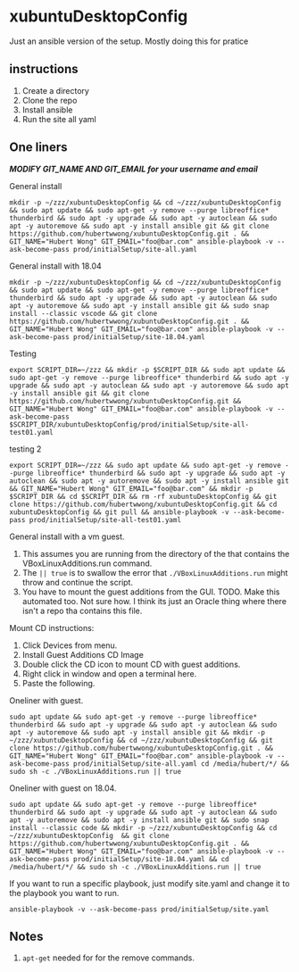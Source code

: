 # xubuntuDesktopConfig

Just an ansible version of the setup.
Mostly doing this for pratice

## instructions

1. Create a directory
2. Clone the repo
3. Install ansible
4. Run the site all yaml

## One liners

***MODIFY GIT_NAME AND GIT_EMAIL for your username and email***

General install

```
mkdir -p ~/zzz/xubuntuDesktopConfig && cd ~/zzz/xubuntuDesktopConfig && sudo apt update && sudo apt-get -y remove --purge libreoffice* thunderbird && sudo apt -y upgrade && sudo apt -y autoclean && sudo apt -y autoremove && sudo apt -y install ansible git && git clone https://github.com/hubertwwong/xubuntuDesktopConfig.git . && GIT_NAME="Hubert Wong" GIT_EMAIL="foo@bar.com" ansible-playbook -v --ask-become-pass prod/initialSetup/site-all.yaml
```

General install with 18.04
```
mkdir -p ~/zzz/xubuntuDesktopConfig && cd ~/zzz/xubuntuDesktopConfig && sudo apt update && sudo apt-get -y remove --purge libreoffice* thunderbird && sudo apt -y upgrade && sudo apt -y autoclean && sudo apt -y autoremove && sudo apt -y install ansible git && sudo snap install --classic vscode && git clone https://github.com/hubertwwong/xubuntuDesktopConfig.git . && GIT_NAME="Hubert Wong" GIT_EMAIL="foo@bar.com" ansible-playbook -v --ask-become-pass prod/initialSetup/site-18.04.yaml
```

Testing
```
export SCRIPT_DIR=~/zzz && mkdir -p $SCRIPT_DIR && sudo apt update && sudo apt-get -y remove --purge libreoffice* thunderbird && sudo apt -y upgrade && sudo apt -y autoclean && sudo apt -y autoremove && sudo apt -y install ansible git && git clone https://github.com/hubertwwong/xubuntuDesktopConfig.git && GIT_NAME="Hubert Wong" GIT_EMAIL="foo@bar.com" ansible-playbook -v --ask-become-pass $SCRIPT_DIR/xubuntuDesktopConfig/prod/initialSetup/site-all-test01.yaml
```

testing 2
```
export SCRIPT_DIR=~/zzz && sudo apt update && sudo apt-get -y remove --purge libreoffice* thunderbird && sudo apt -y upgrade && sudo apt -y autoclean && sudo apt -y autoremove && sudo apt -y install ansible git && GIT_NAME="Hubert Wong" GIT_EMAIL="foo@bar.com" && mkdir -p $SCRIPT_DIR && cd $SCRIPT_DIR && rm -rf xubuntuDesktopConfig && git clone https://github.com/hubertwwong/xubuntuDesktopConfig.git && cd xubuntuDesktopConfig && git pull && ansible-playbook -v --ask-become-pass prod/initialSetup/site-all-test01.yaml
```


General install with a vm guest. 

1. This assumes you are running from the directory of the that contains the VBoxLinuxAdditions.run command. 
2. The `|| true` is to swallow the error that `./VBoxLinuxAdditions.run` might throw and continue the script.
3. You have to mount the guest additions from the GUI. TODO. Make this automated too. Not sure how. I think its just an Oracle thing where there isn't a repo tha contains this file.

Mount CD instructions:
1. Click Devices from menu.
2. Install Guest Additions CD Image
3. Double click the CD icon to mount CD with guest additions.
4. Right click in window and open a terminal here.
5. Paste the following.

Oneliner with guest.
```
sudo apt update && sudo apt-get -y remove --purge libreoffice* thunderbird && sudo apt -y upgrade && sudo apt -y autoclean && sudo apt -y autoremove && sudo apt -y install ansible git && mkdir -p ~/zzz/xubuntuDesktopConfig && cd ~/zzz/xubuntuDesktopConfig && git clone https://github.com/hubertwwong/xubuntuDesktopConfig.git . && GIT_NAME="Hubert Wong" GIT_EMAIL="foo@bar.com" ansible-playbook -v --ask-become-pass prod/initialSetup/site-all.yaml cd /media/hubert/*/ && sudo sh -c ./VBoxLinuxAdditions.run || true
```

Oneliner with guest on 18.04.
```
sudo apt update && sudo apt-get -y remove --purge libreoffice* thunderbird && sudo apt -y upgrade && sudo apt -y autoclean && sudo apt -y autoremove && sudo apt -y install ansible git && sudo snap install --classic code && mkdir -p ~/zzz/xubuntuDesktopConfig && cd ~/zzz/xubuntuDesktopConfig  && git clone https://github.com/hubertwwong/xubuntuDesktopConfig.git . && GIT_NAME="Hubert Wong" GIT_EMAIL="foo@bar.com" ansible-playbook -v --ask-become-pass prod/initialSetup/site-18.04.yaml && cd /media/hubert/*/ && sudo sh -c ./VBoxLinuxAdditions.run || true
```

If you want to run a specific playbook, just modify site.yaml and change it to the playbook you want to run.
```
ansible-playbook -v --ask-become-pass prod/initialSetup/site.yaml
```

## Notes

1. `apt-get` needed for for the remove commands.
